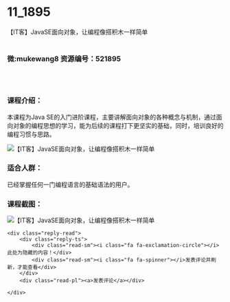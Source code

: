 # 11_1895
【IT客】JavaSE面向对象，让编程像搭积木一样简单
<br/></br>
<h3>微:mukewang8 资源编号：521895</h3>
<br/></br>
<h3>课程介绍：</h3>
<p>本课程为<a title="查看与 Java 相关的文章" target="_blank">Java</a> SE的入门进阶课程，主要讲解面向对象的各种概念与机制，通过面向对象的编程思想的学习，能为后续的课程打下更坚实的基础，同时，培训良好的编程习惯与思路。</p>
<p><img src="https://www.ko996.com/wp-content/uploads/img/2018/04/2-1-300x162.png" alt="【IT客】JavaSE面向对象，让编程像搭积木一样简单"></p>
<h3>适合人群：</h3>
<p>已经掌握任何一门编程语言的基础语法的用户。</p>
<div class="info-desc">
<h3>课程截图：</h3>
<p><img src="https://www.ko996.com/wp-content/uploads/img/2018/04/3-1.png" alt="【IT客】JavaSE面向对象，让编程像搭积木一样简单"></p>


	<div class="reply-read">
		<div class="reply-ts">
			<div class="read-sm"><i class="fa fa-exclamation-circle"></i>此处为隐藏的内容！</div>
			<div class="read-sm"><i class="fa fa-spinner"></i>发表评论并刷新，才能查看</div>
		</div>
		<div class="read-pl"><a>发表评论</a></div>
		
    </div>
</div>
